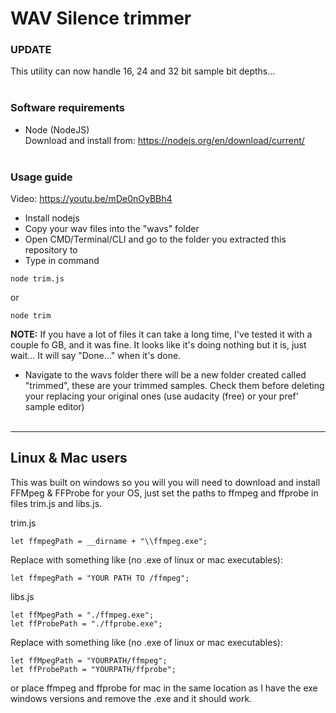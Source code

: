 # <b>WAV Silence trimmer</b>

### <b>UPDATE</b>
This utility can now handle 16, 24 and 32 bit sample bit depths...
<br><br>


### <b>Software requirements</b>
- Node (NodeJS)<br>
Download and install from: 
https://nodejs.org/en/download/current/
<br><br>


### <b>Usage guide</b>

Video: https://youtu.be/mDe0nOyBBh4


- Install nodejs
- Copy your wav files into the "wavs" folder
- Open CMD/Terminal/CLI and go to the folder you extracted this repository to
- Type in command
```
node trim.js
```
or 
```
node trim
```
<b>NOTE:</b> If you have a lot of files it can take a long time, I've tested it with a couple fo GB, and it was fine. It looks like it's doing nothing but it is, just wait... It will say "Done..." when it's done.

- Navigate to the wavs folder there will be a new folder created called "trimmed", these are your trimmed samples. Check them before deleting your replacing your original ones (use audacity (free) or your pref' sample editor)
<br><br>
<hr>


## <b>Linux & Mac users</b>

This was built on windows so you will you will need to download and install FFMpeg & FFProbe for your OS, just set the paths to ffmpeg and ffprobe in files trim.js and libs.js.

trim.js
```
let ffmpegPath = __dirname + "\\ffmpeg.exe";
```
Replace with something like (no .exe of linux or mac executables):
```
let ffmpegPath = "YOUR PATH TO /ffmpeg";
```

libs.js
```
let ffMpegPath = "./ffmpeg.exe";
let ffProbePath = "./ffprobe.exe";
```

Replace with something like (no .exe of linux or mac executables):
```
let ffMpegPath = "YOURPATH/ffmpeg";
let ffProbePath = "YOURPATH/ffprobe";
```

or place ffmpeg and ffprobe for mac in the same location as I have the exe windows versions and remove the .exe and it should work.